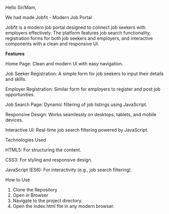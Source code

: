 Hello Sir/Mam,

We had made Jobfit - Modern Job Portal

Jobfit is a modern job portal designed to connect job seekers with employers effectively. The platform features job search functionality, registration forms for both job seekers and employers, and interactive components with a clean and responsive UI.


__Features__

Home Page: Clean and modern UI with easy navigation.

Job Seeker Registration: A simple form for job seekers to input their details and skills.

Employer Registration: Similar form for employers to register and post job opportunities.

Job Search Page: Dynamic filtering of job listings using JavaScript.

Responsive Design: Works seamlessly on desktops, tablets, and mobile devices.

Interactive UI: Real-time job search filtering powered by JavaScript.


Technologies Used

HTML5: For structuring the content.

CSS3: For styling and responsive design.

JavaScript (ES6): For interactivity (e.g., job search filtering).


How to Use
1. Clone the Repository
2. Open in Browser
3. Navigate to the project directory.
4. Open the index.html file in any modern browser.
